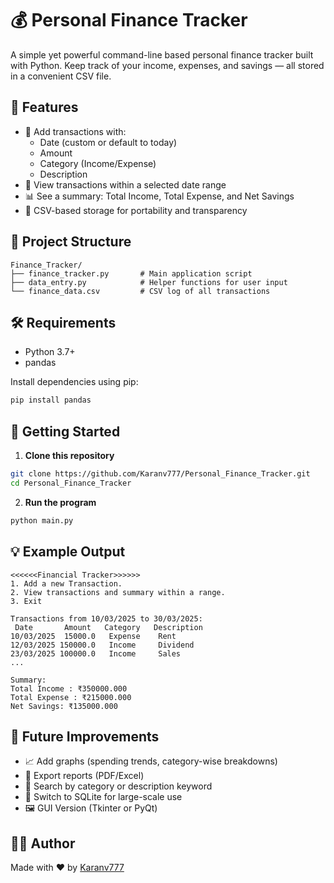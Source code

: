
# 💰 Personal Finance Tracker

A simple yet powerful command-line based personal finance tracker built with Python. Keep track of your income, expenses, and savings — all stored in a convenient CSV file.


## 📌 Features

- 📝 Add transactions with:
  - Date (custom or default to today)
  - Amount
  - Category (Income/Expense)
  - Description
- 📅 View transactions within a selected date range
- 📊 See a summary: Total Income, Total Expense, and Net Savings
- 📁 CSV-based storage for portability and transparency



## 📁 Project Structure

```
Finance_Tracker/
├── finance_tracker.py       # Main application script
├── data_entry.py            # Helper functions for user input
└── finance_data.csv         # CSV log of all transactions

```


## 🛠️ Requirements

- Python 3.7+
- pandas

Install dependencies using pip:
```bash
pip install pandas
```


## 🚀 Getting Started

1. **Clone this repository**
```bash
git clone https://github.com/Karanv777/Personal_Finance_Tracker.git
cd Personal_Finance_Tracker
```

2. **Run the program**
```bash
python main.py
```


## 💡 Example Output

```
<<<<<<Financial Tracker>>>>>>
1. Add a new Transaction.
2. View transactions and summary within a range.
3. Exit

Transactions from 10/03/2025 to 30/03/2025:
 Date       Amount   Category   Description
10/03/2025  15000.0   Expense    Rent
12/03/2025 150000.0   Income     Dividend
23/03/2025 100000.0   Income     Sales
...

Summary:
Total Income : ₹350000.000
Total Expense : ₹215000.000
Net Savings: ₹135000.000

```

## 🧠 Future Improvements

- 📈 Add graphs (spending trends, category-wise breakdowns)
- 📂 Export reports (PDF/Excel)
- 🔎 Search by category or description keyword
- 🧮 Switch to SQLite for large-scale use
- 🖼️ GUI Version (Tkinter or PyQt)



## 👨‍💻 Author

Made with ❤️ by [Karanv777](https://github.com/Karanv777)
